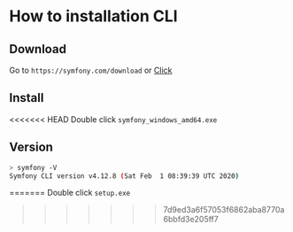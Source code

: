 # How to installation CLI

## Download

Go to `https://symfony.com/download` or <a href="https://get.symfony.com/cli/setup.exe">Click</a>

## Install

<<<<<<< HEAD
Double click `symfony_windows_amd64.exe`

## Version

```bash
> symfony -V
Symfony CLI version v4.12.8 (Sat Feb  1 08:39:39 UTC 2020)
```
=======
Double click `setup.exe`
>>>>>>> 7d9ed3a6f57053f6862aba8770a6bbfd3e205ff7
